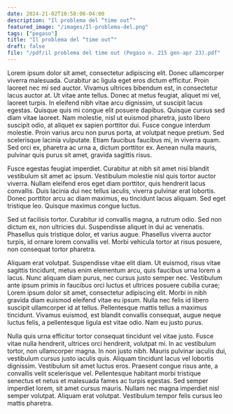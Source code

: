 ```yaml
---
date: 2024-21-02T10:58:08-04:00
description: "Il problema del “time out”"
featured_image: "/images/Il-problema-del.png"
tags: ["pegaso"]
title: "Il problema del “time out”"
draft: false
file: "/pdf/il problema del time out (Pegaso n. 215 gen-apr 23).pdf"
---
```




Lorem ipsum dolor sit amet, consectetur adipiscing elit. Donec ullamcorper viverra malesuada. Curabitur ac ligula eget eros dictum efficitur. Proin laoreet nec mi sed auctor. Vivamus ultrices bibendum est, in consectetur lacus auctor at. Ut vitae ante tellus. Donec at metus feugiat, aliquet mi vel, laoreet turpis. In eleifend nibh vitae arcu dignissim, ut suscipit lacus egestas. Quisque quis mi congue elit posuere dapibus. Quisque cursus sed diam vitae laoreet. Nam molestie, nisl ut euismod pharetra, justo libero suscipit odio, at aliquet ex sapien porttitor dui. Fusce congue interdum molestie. Proin varius arcu non purus porta, at volutpat neque pretium. Sed scelerisque lacinia vulputate. Etiam faucibus faucibus mi, in viverra quam. Sed orci ex, pharetra ac urna a, dictum porttitor ex. Aenean nulla mauris, pulvinar quis purus sit amet, gravida sagittis risus.

Fusce egestas feugiat imperdiet. Curabitur at nibh sit amet nisi blandit vestibulum sit amet ac ipsum. Vestibulum molestie nisl quis tortor auctor viverra. Nullam eleifend eros eget diam porttitor, quis hendrerit lacus convallis. Duis lacinia dui nec tellus iaculis, viverra pulvinar erat lobortis. Donec porttitor arcu ac diam maximus, eu tincidunt lacus aliquam. Sed eget tristique leo. Quisque maximus congue luctus.

Sed ut facilisis tortor. Curabitur id convallis magna, a rutrum odio. Sed non dictum ex, non ultricies dui. Suspendisse aliquet in dui ac venenatis. Phasellus quis tristique dolor, et varius augue. Phasellus viverra auctor turpis, id ornare lorem convallis vel. Morbi vehicula tortor at risus posuere, non consequat tortor pharetra.

Aliquam erat volutpat. Suspendisse vitae elit diam. Ut euismod, risus vitae sagittis tincidunt, metus enim elementum arcu, quis faucibus urna lorem a lacus. Nunc aliquam diam purus, nec cursus justo semper nec. Vestibulum ante ipsum primis in faucibus orci luctus et ultrices posuere cubilia curae; Lorem ipsum dolor sit amet, consectetur adipiscing elit. Morbi in nibh gravida diam euismod eleifend vitae eu ipsum. Nulla nec felis id libero suscipit ullamcorper id at tellus. Pellentesque mattis tellus a maximus tincidunt. Vivamus euismod, est blandit convallis consequat, augue neque luctus felis, a pellentesque ligula est vitae odio. Nam eu justo purus.

Nulla quis urna efficitur tortor consequat tincidunt vel vitae justo. Fusce vitae nulla hendrerit, ultrices orci hendrerit, volutpat mi. In ac vestibulum tortor, non ullamcorper magna. In non justo nibh. Mauris pulvinar iaculis dui, vestibulum cursus justo iaculis quis. Aliquam tincidunt lacus vel lobortis dignissim. Vestibulum sit amet luctus eros. Praesent congue risus ante, a convallis velit scelerisque vel. Pellentesque habitant morbi tristique senectus et netus et malesuada fames ac turpis egestas. Sed semper imperdiet lorem, sit amet cursus mauris. Nullam nec magna imperdiet nisl semper volutpat. Aliquam erat volutpat. Vestibulum tempor felis cursus leo mattis pharetra.
